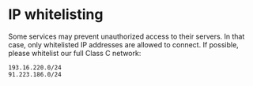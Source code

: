# IP whitelisting

Some services may prevent unauthorized access to their servers. In that case, only whitelisted IP addresses are allowed to connect. If possible, please whitelist our full Class C network:

```text
193.16.220.0/24 
91.223.186.0/24
```

